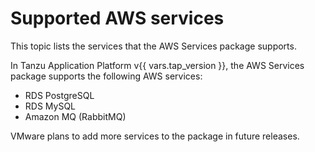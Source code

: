 # Supported AWS services

This topic lists the services that the AWS Services package supports.

In Tanzu Application Platform v{{ vars.tap_version }}, the AWS Services package supports the following AWS services:

- RDS PostgreSQL
- RDS MySQL
- Amazon MQ (RabbitMQ)

VMware plans to add more services to the package in future releases.
